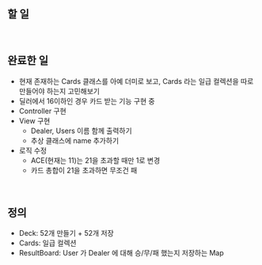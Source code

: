 ## 할 일

<br/>

## 완료한 일
- 현재 존재하는 Cards 클래스를 아예 더미로 보고, Cards 라는 일급 컬렉션을 따로 만들어야 하는지 고민해보기
- 딜러에서 16이하인 경우 카드 받는 기능 구현 중
- Controller 구현
- View 구현
  - Dealer, Users 이름 함께 출력하기
  - 추상 클래스에 name 추가하기
- 로직 수정
  - ACE(현재는 11)는 21을 초과할 때만 1로 변경
  - 카드 총합이 21을 초과하면 무조건 패

<br/>

## 정의
- Deck: 52개 만들기 + 52개 저장
- Cards: 일급 컬렉션
- ResultBoard: User 가 Dealer 에 대해 승/무/패 했는지 저장하는 Map